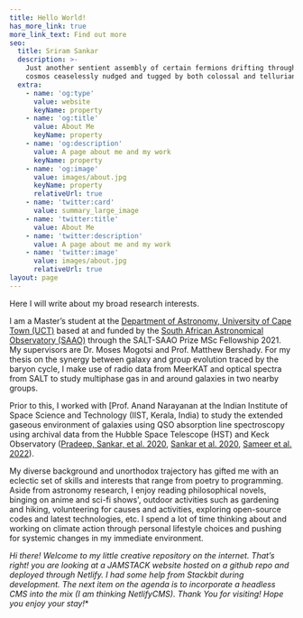 ```yaml
---
title: Hello World!
has_more_link: true
more_link_text: Find out more
seo:
  title: Sriram Sankar
  description: >-
    Just another sentient assembly of certain fermions drifting through the
    cosmos ceaselessly nudged and tugged by both colossal and tellurian forces. 
  extra:
    - name: 'og:type'
      value: website
      keyName: property
    - name: 'og:title'
      value: About Me
      keyName: property
    - name: 'og:description'
      value: A page about me and my work
      keyName: property
    - name: 'og:image'
      value: images/about.jpg
      keyName: property
      relativeUrl: true
    - name: 'twitter:card'
      value: summary_large_image
    - name: 'twitter:title'
      value: About Me
    - name: 'twitter:description'
      value: A page about me and my work
    - name: 'twitter:image'
      value: images/about.jpg
      relativeUrl: true
layout: page
---
```

Here I will write about my broad research interests.

I am a Master’s student at the [Department of Astronomy, University of Cape Town (UCT)](http://www.ast.uct.ac.za/) based at and funded by the [South African Astronomical Observatory (SAAO)](https://www.saao.ac.za/) through the SALT-SAAO Prize MSc Fellowship 2021. My supervisors are Dr. Moses Mogotsi and Prof. Matthew Bershady. For my thesis on the synergy between galaxy and group evolution traced by the baryon cycle, I make use of radio data from MeerKAT and optical spectra from SALT to study multiphase gas in and around galaxies in two nearby groups.

Prior to this, I worked with [Prof. Anand Narayanan at the Indian Institute of Space Science and Technology (IIST, Kerala, India) to study the extended gaseous environment of galaxies using QSO absorption line spectroscopy using archival data from the Hubble Space Telescope (HST) and Keck Observatory ([Pradeep, Sankar, et al. 2020](https://ui.adsabs.harvard.edu/abs/2020MNRAS.493..250P/abstract), [Sankar et al. 2020](https://ui.adsabs.harvard.edu/abs/2020MNRAS.498.4864S/abstract), [Sameer et al. 2022](https://ui.adsabs.harvard.edu/abs/2022MNRAS.510.5796S/abstract)).

My diverse background and unorthodox trajectory has gifted me with an eclectic set of skills and interests that range from poetry to programming. Aside from astronomy research, I enjoy reading philosophical novels, binging on anime and sci-fi shows', outdoor activities such as gardening and hiking, volunteering for causes and activities, exploring open-source codes and latest technologies, etc. I spend a lot of time thinking about and working on climate action through personal lifestyle choices and pushing for systemic changes in my immediate environment.

*Hi there! Welcome to my little creative repository on the internet. That’s right! you are looking at a JAMSTACK website hosted on a github repo and deployed through Netlify. I had some help from Stackbit during development. The next item on the agenda is to incorporate a headless CMS into the mix (I am thinking NetlifyCMS). Thank You for visiting! Hope you enjoy your stay!**